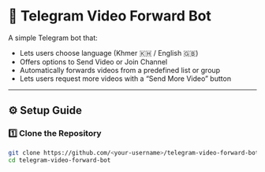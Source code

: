 # 🤖 Telegram Video Forward Bot

A simple Telegram bot that:
- Lets users choose language (Khmer 🇰🇭 / English 🇬🇧)
- Offers options to Send Video or Join Channel
- Automatically forwards videos from a predefined list or group
- Lets users request more videos with a “Send More Video” button

---

## ⚙️ Setup Guide

### 1️⃣ Clone the Repository
```bash
git clone https://github.com/<your-username>/telegram-video-forward-bot.git
cd telegram-video-forward-bot
